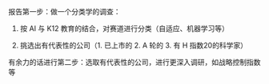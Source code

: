 报告第一步：做一个分类学的调查：

1. 按 AI 与 K12 教育的结合，对赛道进行分类（自适应、机器学习等）

2. 挑选出有代表性的公司（1. 已上市的 2. A 轮的 3. 有 H 指数20的科学家）


有余力的话进行第二步：选取有代表性的公司，进行更深入调研，如战略控制指数等
